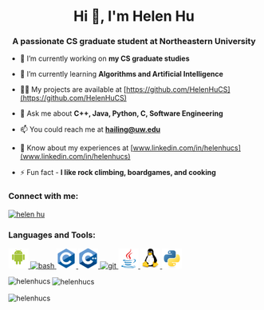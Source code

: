 <h1 align="center">Hi 👋, I'm Helen Hu</h1>
<h3 align="center">A passionate CS graduate student at Northeastern University</h3>

- 🔭 I’m currently working on **my CS graduate studies**

- 🌱 I’m currently learning **Algorithms and Artificial Intelligence**

- 👨‍💻 My projects are available at [https://github.com/HelenHuCS](https://github.com/HelenHuCS)

- 💬 Ask me about **C++, Java, Python, C, Software Engineering**

- 📫 You could reach me at **hailing@uw.edu**

- 📄 Know about my experiences at [www.linkedin.com/in/helenhucs](www.linkedin.com/in/helenhucs)

- ⚡ Fun fact - **I like rock climbing, boardgames, and cooking**

<h3 align="left">Connect with me:</h3>
<p align="left">
<a href="https://linkedin.com/in/helen hu" target="blank"><img align="center" src="https://raw.githubusercontent.com/rahuldkjain/github-profile-readme-generator/master/src/images/icons/Social/linked-in-alt.svg" alt="helen hu" height="30" width="40" /></a>
</p>

<h3 align="left">Languages and Tools:</h3>
<p align="left"> <a href="https://developer.android.com" target="_blank" rel="noreferrer"> <img src="https://raw.githubusercontent.com/devicons/devicon/master/icons/android/android-original-wordmark.svg" alt="android" width="40" height="40"/> </a> <a href="https://www.gnu.org/software/bash/" target="_blank" rel="noreferrer"> <img src="https://www.vectorlogo.zone/logos/gnu_bash/gnu_bash-icon.svg" alt="bash" width="40" height="40"/> </a> <a href="https://www.cprogramming.com/" target="_blank" rel="noreferrer"> <img src="https://raw.githubusercontent.com/devicons/devicon/master/icons/c/c-original.svg" alt="c" width="40" height="40"/> </a> <a href="https://www.w3schools.com/cpp/" target="_blank" rel="noreferrer"> <img src="https://raw.githubusercontent.com/devicons/devicon/master/icons/cplusplus/cplusplus-original.svg" alt="cplusplus" width="40" height="40"/> </a> <a href="https://git-scm.com/" target="_blank" rel="noreferrer"> <img src="https://www.vectorlogo.zone/logos/git-scm/git-scm-icon.svg" alt="git" width="40" height="40"/> </a> <a href="https://www.java.com" target="_blank" rel="noreferrer"> <img src="https://raw.githubusercontent.com/devicons/devicon/master/icons/java/java-original.svg" alt="java" width="40" height="40"/> </a> <a href="https://www.linux.org/" target="_blank" rel="noreferrer"> <img src="https://raw.githubusercontent.com/devicons/devicon/master/icons/linux/linux-original.svg" alt="linux" width="40" height="40"/> </a> <a href="https://www.python.org" target="_blank" rel="noreferrer"> <img src="https://raw.githubusercontent.com/devicons/devicon/master/icons/python/python-original.svg" alt="python" width="40" height="40"/> </a> </p>

<p><img align="left" src="https://github-readme-stats.vercel.app/api/top-langs?username=helenhucs&show_icons=true&locale=en&layout=compact" alt="helenhucs" /></p>

<p>&nbsp;<img align="center" src="https://github-readme-stats.vercel.app/api?username=helenhucs&show_icons=true&locale=en" alt="helenhucs" /></p>

<p><img align="center" src="https://github-readme-streak-stats.herokuapp.com/?user=helenhucs&" alt="helenhucs" /></p>

